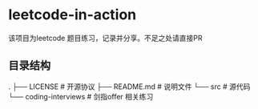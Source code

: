 # leetcode-in-action
该项目为leetcode 题目练习，记录并分享。不足之处请直接PR

## 目录结构
.
├── LICENSE 								# 开源协议
├── README.md							# 说明文件
└── src										  # 源代码
    └── coding-interviews	 # 剑指offer 相关练习 
      


